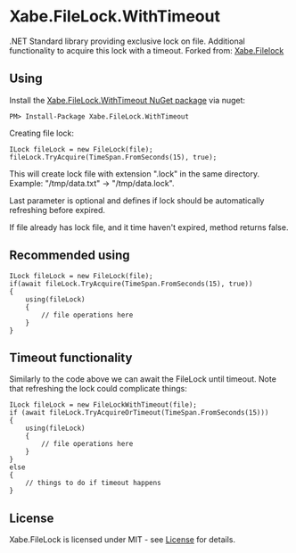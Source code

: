 # Xabe.FileLock.WithTimeout

.NET Standard library providing exclusive lock on file. Additional functionality to acquire this lock with a timeout. Forked from: [Xabe.Filelock](https://github.com/tomaszzmuda/Xabe.FileLock)

## Using ##

Install the [Xabe.FileLock.WithTimeout NuGet package](https://www.nuget.org/packages/Xabe.FileLock.WithTimeout "") via nuget:

	PM> Install-Package Xabe.FileLock.WithTimeout
	
Creating file lock:

	ILock fileLock = new FileLock(file);
	fileLock.TryAcquire(TimeSpan.FromSeconds(15), true);
	
This will create lock file with extension ".lock" in the same directory. Example: "/tmp/data.txt" -> "/tmp/data.lock".

Last parameter is optional and defines if lock should be automatically refreshing before expired.

If file already has lock file, and it time haven't expired, method returns false.

## Recommended using ##

	ILock fileLock = new FileLock(file);
	if(await fileLock.TryAcquire(TimeSpan.FromSeconds(15), true))
	{
		using(fileLock)
		{
			// file operations here
		}
	}
	
## Timeout functionality

Similarly to the code above we can await the FileLock until timeout. Note that refreshing the lock could complicate things:

    ILock fileLock = new FileLockWithTimeout(file);
    if (await fileLock.TryAcquireOrTimeout(TimeSpan.FromSeconds(15)))
    {
        using(fileLock)
        {
            // file operations here
        }
    }
    else
    {
        // things to do if timeout happens
    }
	
## License ## 

Xabe.FileLock is licensed under MIT - see [License](LICENSE.md) for details.
